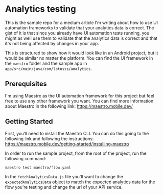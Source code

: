 # Analytics testing
This is the sample repo for a medium article I'm writing about how to use UI automation frameworks to validate that your analytics data is correct.
The gist of it is that since you already have UI automation tests running, you might as well use them to validate that the analytics data is correct and that it's not being affected by changes in your app.

This is structured to show how it would look like in an Android project, but it would be similar no matter the platform.
You can find the UI framework in the `maestro` folder and the sample app in `app/src/main/java/com/lotusss/analytics`.

## Prerequisites
I'm using Maestro as the UI automation framework for this project but feel free to use any other framework you want. You can find more information about Maestro in the following link: https://maestro.mobile.dev/

## Getting Started
First, you'll need to install the Maestro CLI. You can do this going to the following link and following the instructions: https://maestro.mobile.dev/getting-started/installing-maestro

In order to run the sample project, from the root of the project, run the following command:
```
maestro test maestro/flow.yaml
```

In the `fetchAnalyticsData.js` file you'll want to change the `expectedAnalyticsData` object to match the expected analytics data for the flow you're testing and change the url of your API service.
